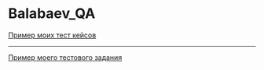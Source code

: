 # Balabaev_QA
[Пример моих тест кейсов](https://docs.google.com/spreadsheets/d/1a9DJ3Y-KGiAHzc3Vav_mmLTfBzheyQJWl59rOglfrkk/edit?usp=sharing)

---

[Пример моего тестового задания](https://docs.google.com/spreadsheets/d/1dxy5YHfmhJ4tDyVeJ-6Q8BQbP7AzAQS5tPnH6MghvQM/edit?usp=sharing)